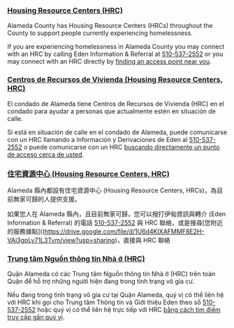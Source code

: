 <RenderIf language="default">

### [Housing Resource Centers (HRC)](https://drive.google.com/file/d/1U6d4KIXAFMMF8E2H-VAi3gpLy71L3Tvm/view?usp=sharing)

Alameda County has Housing Resource Centers (HRCs) throughout the County to support people currently experiencing homelessness.

If you are experiencing homelessness in Alameda County you may connect with an HRC by calling Eden Information & Referral at [510-537-2552](tel:+1-510-537-2552) or you may connect with an HRC directly by [finding an access point near you](https://drive.google.com/file/d/1U6d4KIXAFMMF8E2H-VAi3gpLy71L3Tvm/view?usp=sharing).

</RenderIf>

<RenderIf language="es">

### [Centros de Recursos de Vivienda (Housing Resource Centers, HRC)](https://drive.google.com/file/d/1U6d4KIXAFMMF8E2H-VAi3gpLy71L3Tvm/view?usp=sharing)

El condado de Alameda tiene Centros de Recursos de Vivienda (HRC) en el condado para ayudar a personas que actualmente estén en situación de calle.

Si está en situación de calle en el condado de Alameda, puede comunicarse con un HRC llamando a Información y Derivaciones de Eden al [510-537-2552](tel:+1-510-537-2552) o puede comunicarse con un HRC [buscando directamente un punto de acceso cerca de usted](https://drive.google.com/file/d/1U6d4KIXAFMMF8E2H-VAi3gpLy71L3Tvm/view?usp=sharing).

</RenderIf>

<RenderIf language="zh">

### [住宅資源中心 (Housing Resource Centers, HRC)](https://drive.google.com/file/d/1U6d4KIXAFMMF8E2H-VAi3gpLy71L3Tvm/view?usp=sharing)

Alameda 縣內都設有住宅資源中心 (Housing Resource Centers, HRCs)，為目前無家可歸的人提供支援。

如果您人在 Alameda 縣內，且目前無家可歸，您可以撥打伊甸資訊與轉介 (Eden Information & Referral) 的電話 [510-537-2552](tel:+1-510-537-2552) 與 HRC 聯絡，或是搜尋[您附近的服務據點]((https://drive.google.com/file/d/1U6d4KIXAFMMF8E2H-VAi3gpLy71L3Tvm/view?usp=sharing)，直接與 HRC 聯絡

</RenderIf>

<RenderIf language="vi">

### [Trung tâm Nguồn thông tin Nhà ở (HRC)](https://drive.google.com/file/d/1U6d4KIXAFMMF8E2H-VAi3gpLy71L3Tvm/view?usp=sharing)

Quận Alameda có các Trung tâm Nguồn thông tin Nhà ở (HRC) trên toàn Quận để hỗ trợ những người hiện đang trong tình trạng vô gia cư.

Nếu đang trong tình trạng vô gia cư tại Quận Alameda, quý vị có thể liên hệ với HRC khi gọi cho Trung tâm Thông tin và Giới thiệu Eden theo số [510-537-2552](tel:+1-510-537-2552) hoặc quý vị có thể liên hệ trực tiếp với HRC [bằng cách tìm điểm truy cập gần quý vị](https://drive.google.com/file/d/1U6d4KIXAFMMF8E2H-VAi3gpLy71L3Tvm/view?usp=sharing).

</RenderIf>
